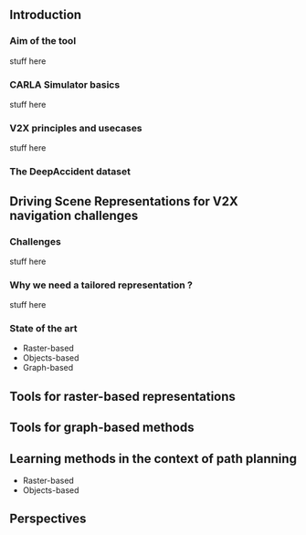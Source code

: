 ## Introduction
  ### Aim of the tool 
  stuff here
  
  ### CARLA Simulator basics
  stuff here
  
  ### V2X principles and usecases
  stuff here
  
  ### The DeepAccident dataset

## Driving Scene Representations for V2X navigation challenges
  ### Challenges
  stuff here

  ### Why we need a tailored representation ?
  stuff here

  ### State of the art
  - Raster-based
  - Objects-based
  - Graph-based 

## Tools for raster-based representations

## Tools for graph-based methods

## Learning methods in the context of path planning 
- Raster-based
- Objects-based

## Perspectives
  


